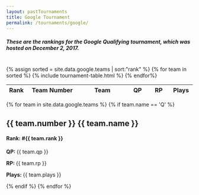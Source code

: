 ```yaml
---
layout: pastTournaments
title: Google Tournament
permalink: /tournaments/google/
---
```


<h5 class="column-wrapper centered">These are the rankings for the Google Qualifying tournament, which was hosted on December 2, 2017.</h5>
<br>
<div class="column-wrapper">
	<div class="grid-x">
		<div class="large-6 shrink cell">
			<table>
				<thead>
					<tr>
					<th width="20" class="centered">Rank</th>
					<th width="150" class="centered">Team Number</th>
					<th width="150" class="centered">Team</th>
					<th width="50" class="centered">QP</th>
					<th width="50" class="centered">RP</th>
					<th width="50" class="centered">Plays</th>
					</tr>
				</thead>
				<tbody>
					{% assign sorted = site.data.google.teams | sort:"rank" %}
					{% for team in sorted %}
						{% include tournament-table.html %}
					{% endfor%}
				</tbody>
			</table>
		</div>
		{% for team in site.data.google.teams %}
			{% if team.name == 'Q' %}
				<div class="large-6 shrink cell">
					<h2 class="centered"><strong>{{ team.number }} {{ team.name }}</strong></h2>
					<h4 class="centered"><strong>Rank: </strong>#{{ team.rank }}</h4>
					<p class="centered"><strong>QP: </strong>{{ team.qp }}</p>
					<p class="centered"><strong>RP: </strong>{{ team.rp }}</p>
					<p class="centered"><strong>Plays: </strong>{{ team.plays }}</p>
					<div id="ranks-right"></div>
				</div>
			{% endif %}
		{% endfor %}
	</div>
</div>
<script type="text/javascript">
	
	function ranks() {

		document

	}

</script>
